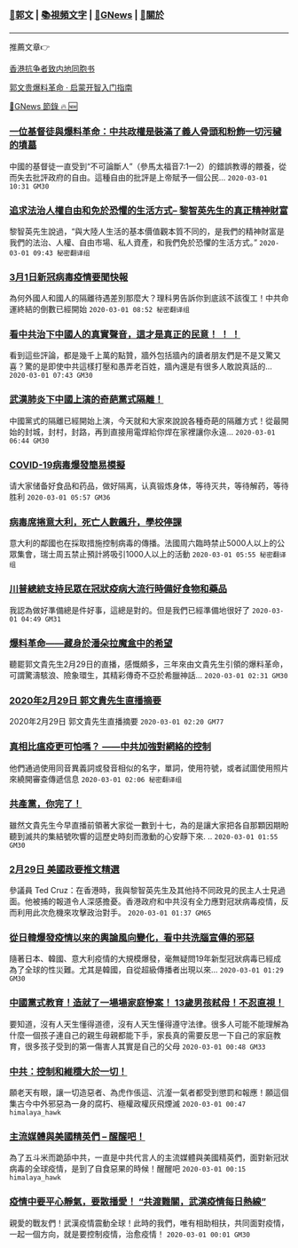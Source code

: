 ###  [:eagle:郭文](https://github.com/ourhimalayas/txt) | [:books:視頻文字](https://github.com/ourhimalayas/txt/blob/master/content/README.md) | [:newspaper:GNews](https://github.com/ourhimalayas/txt/blob/master/content/gnews/README.md) | [:pray:關於](https://github.com/ourhimalayas/home/tree/master/about)
---

推薦文章:point_right:

[香港抗争者致内地同胞书](https://github.com/ourhimalayas/news/blob/master/2019/08/a_letter_from_the_hong_kong_people.md)

[郭文贵爆料革命 · 启蒙开智入门指南](https://github.com/ourhimalayas/txt/issues/1)

[:newspaper:GNews 節錄 :fire: :new:](https://github.com/ourhimalayas/txt/blob/master/content/gnews/README.md) 



### [一位基督徒與爆料革命：中共政權是裝滿了義人骨頭和粉飾一切污穢的墳墓](/content/gnews/1/README.md)

中國的基督徒一直受到“不可論斷人”（參馬太福音7:1—2）的錯誤教導的餵養，從而失去批評政府的自由。這種自由的批評是上帝賦予一個公民...  `2020-03-01 10:31 GM30`

### [追求法治人權自由和免於恐懼的生活方式&#8211; 黎智英先生的真正精神財富](/content/gnews/2/README.md)

黎智英先生說過，“與大陸人生活的基本價值觀本質不同的，是我們的精神財富是我們的法治、人權、自由市場、私人資產，和我們免於恐懼的生活方式。”  `2020-03-01 09:43 秘密翻译组`

### [3月1日新冠病毒疫情要聞快報](/content/gnews/3/README.md)

為何外國人和國人的隔離待遇差別那麼大？理科男告訴你到底該不該復工！中共命運終結的倒數已經開始  `2020-03-01 08:52 秘密翻译组`

### [看中共治下中國人的真實聲音，這才是真正的民意！ ！ ！](/content/gnews/4/README.md)

看到這些評論，都是幾千上萬的點贊，牆外包括牆內的讀者朋友們是不是又驚又喜？驚的是即使中共這樣打壓和愚弄老百姓，牆內還是有很多人敢說真話的...  `2020-03-01 07:43 GM30`

### [武漢肺炎下中國上演的奇葩黨式隔離！](/content/gnews/5/README.md)

中國黨式的隔離已經開始上演，今天就和大家來說說各種奇葩的隔離方式！從最開始的封城，封村，封路，再到直接用電焊給你焊在家裡讓你永遠...  `2020-03-01 06:44 GM30`

### [COVID-19病毒爆發簡易模擬](/content/gnews/6/README.md)

请大家储备好食品和药品，做好隔离，认真锻炼身体，等待灭共，等待解药，等待胜利  `2020-03-01 05:57 GM36`

### [病毒席捲意大利，死亡人數飆升，學校停課](/content/gnews/7/README.md)

意大利的鄰國也在採取措施控制病毒的傳播。法國周六臨時禁止5000人以上的公眾集會，瑞士周五禁止預計將吸引1000人以上的活動  `2020-03-01 05:55 秘密翻译组`

### [川普總統支持民眾在冠狀疫病大流行時備好食物和藥品](/content/gnews/8/README.md)

我認為做好準備總是件好事，這總是對的。但是我們已經準備地很好了  `2020-03-01 04:49 GM31`

### [爆料革命——藏身於潘朵拉魔盒中的希望](/content/gnews/9/README.md)

聽罷郭文貴先生2月29日的直播，感慨頗多，三年來由文貴先生引領的爆料革命，可謂驚濤駭浪、險象環生，其精彩傳奇不亞於希臘神話...  `2020-03-01 02:31 GM30`

### [2020年2月29日 郭文貴先生直播摘要](/content/gnews/10/README.md)

2020年2月29日 郭文貴先生直播摘要  `2020-03-01 02:20 GM77`

### [真相比瘟疫更可怕嗎？ ——中共加強對網絡的控制](/content/gnews/11/README.md)

他們通過使用同音異義詞或發音相似的名字，單詞，使用符號，或者試圖使用照片來繞開審查傳遞信息  `2020-03-01 02:06 秘密翻译组`

### [共產黨，你完了！](/content/gnews/12/README.md)

雖然文貴先生今早直播前領著大家從一數到十七，為的是讓大家把各自那顆因期盼聽到滅共的集結號吹響的這歷史時刻而激動的心安靜下來. ..  `2020-03-01 01:55 GM30`

### [2月29日 美國政要推文精選](/content/gnews/13/README.md)

參議員 Ted Cruz：在香港時，我與黎智英先生及其他持不同政見的民主人士見過面。他被捕的報道令人深感擔憂。香港政府和中共沒有全力應對冠狀病毒疫情，反而利用此次危機來攻擊政治對手。  `2020-03-01 01:37 GM65`

### [從日韓爆發疫情以來的輿論風向變化，看中共洗腦宣傳的邪惡](/content/gnews/14/README.md)

隨著日本、韓國、意大利疫情的大規模爆發，毫無疑問19年新型冠狀病毒已經成為了全球的性災難。尤其是韓國，自從超級傳播者出現以來...  `2020-03-01 01:29 GM30`

### [中國黨式教育！造就了一場場家庭慘案！ 13歲男孩弒母！不忍直視！](/content/gnews/15/README.md)

要知道，沒有人天生懂得道德，沒有人天生懂得遵守法律。很多人可能不能理解為什麼一個孩子連自己的親生母親都能下手，家長真的需要反思一下自己的家庭教育，很多孩子受到的第一傷害人其實是自己的父母  `2020-03-01 00:48 GM33`

### [中共：控制和維穩大於一切！](/content/gnews/16/README.md)

願老天有眼，讓一切造惡者、為虎作倀這、沆瀣一氣者都受到懲罰和報應！願這個集古今中外邪惡為一身的腐朽、極權政權灰飛煙滅  `2020-03-01 00:47 himalaya_hawk`

### [主流媒體與美國精英們 &#8211; 醒醒吧！](/content/gnews/17/README.md)

為了五斗米而跪舔中共，一直是中共代言人的主流媒體與美國精英們，面對新冠狀病毒的全球疫情，是到了自食惡果的時候！醒醒吧  `2020-03-01 00:15 himalaya_hawk`

### [疫情中要平心靜氣，要散播愛！ “共渡難關，武漢疫情每日熱線”](/content/gnews/18/README.md)

親愛的戰友們！武漢疫情震動全球！此時的我們，唯有相助相扶，共同面對疫情，一起一個方向，就是要控制疫情，治愈疫情！  `2020-03-01 00:01 GM30`

